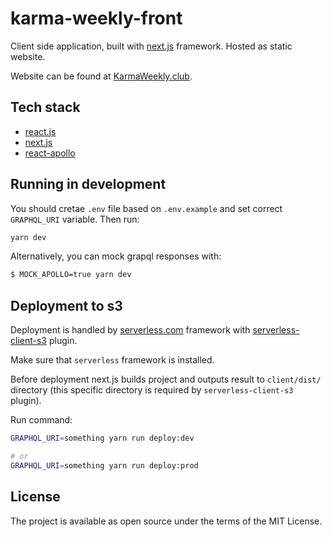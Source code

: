 # karma-weekly-front

Client side application, built with [next.js](https://github.com/zeit/next.js) framework. Hosted as static website.

Website can be found at [KarmaWeekly.club](KarmaWeekly.club).

## Tech stack

* [react.js](https://github.com/facebook/react)
* [next.js](https://github.com/zeit/next.js)
* [react-apollo](https://github.com/apollographql/react-apollo)

## Running in development

You should cretae `.env` file based on `.env.example` and set correct `GRAPHQL_URI` variable. Then run:

```bash
yarn dev
```

Alternatively, you can mock grapql responses with:

```bash
$ MOCK_APOLLO=true yarn dev
```

## Deployment to s3

Deployment is handled by [serverless.com](https://serverless.com/) framework with [serverless-client-s3](https://github.com/serverless/serverless-client-s3) plugin.

Make sure that `serverless` framework is installed.

Before deployment next.js builds project and outputs result to `client/dist/` directory (this specific directory is required by `serverless-client-s3` plugin).

Run command:

```bash
GRAPHQL_URI=something yarn run deploy:dev

# or
GRAPHQL_URI=something yarn run deploy:prod
```

## License

The project is available as open source under the terms of the MIT License.
